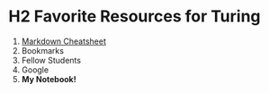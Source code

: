 # H2 Favorite Resources for Turing
1. [Markdown Cheatsheet](https://github.com/adam-p/markdown-here/wiki/Markdown-Cheatsheet)
2. Bookmarks
3. Fellow Students
4. Google
5. __My Notebook!__
